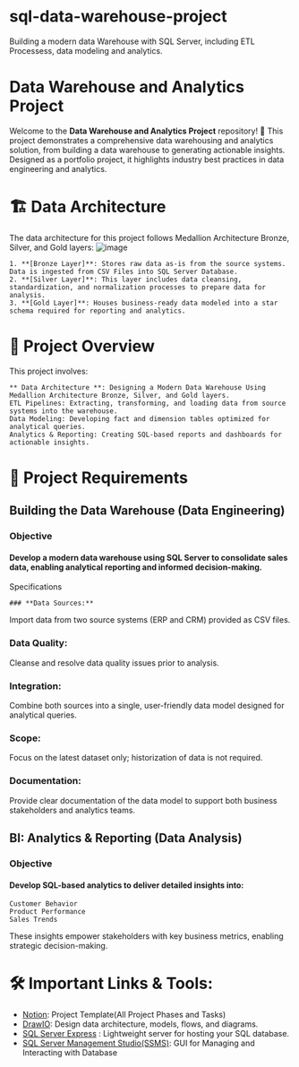 # sql-data-warehouse-project
Building a modern data Warehouse with SQL Server, including ETL Processess, data modeling and analytics.
# Data Warehouse and Analytics Project
Welcome to the **Data Warehouse and Analytics Project** repository! 🚀
This project demonstrates a comprehensive data warehousing and analytics solution, from building a data warehouse to generating actionable insights. Designed as a portfolio project, it highlights industry best practices in data engineering and analytics.
# 🏗️ Data Architecture
The data architecture for this project follows Medallion Architecture Bronze, Silver, and Gold layers: 
![image](https://github.com/user-attachments/assets/05c6021c-234f-4a76-8ba1-b0c62b181f30)

    1. **[Bronze Layer]**: Stores raw data as-is from the source systems. Data is ingested from CSV Files into SQL Server Database.
    2. **[Silver Layer]**: This layer includes data cleansing, standardization, and normalization processes to prepare data for analysis.
    3. **[Gold Layer]**: Houses business-ready data modeled into a star schema required for reporting and analytics.
   # 📖 Project Overview
   This project involves:

    ** Data Architecture **: Designing a Modern Data Warehouse Using Medallion Architecture Bronze, Silver, and Gold layers.
    ETL Pipelines: Extracting, transforming, and loading data from source systems into the warehouse.
    Data Modeling: Developing fact and dimension tables optimized for analytical queries.
    Analytics & Reporting: Creating SQL-based reports and dashboards for actionable insights.
    
# 🚀 Project Requirements
## Building the Data Warehouse (Data Engineering)
### Objective

#### Develop a modern data warehouse using SQL Server to consolidate sales data, enabling analytical reporting and informed decision-making.
Specifications

    ### **Data Sources:**  
Import data from two source systems (ERP and CRM) provided as CSV files.  

### **Data Quality:**  
Cleanse and resolve data quality issues prior to analysis.  

### **Integration:**  
Combine both sources into a single, user-friendly data model designed for analytical queries.  

### **Scope:**  
Focus on the latest dataset only; historization of data is not required.  

### **Documentation:**  
Provide clear documentation of the data model to support both business stakeholders and analytics teams.  

## BI: Analytics & Reporting (Data Analysis)
### Objective

#### Develop SQL-based analytics to deliver detailed insights into:

    Customer Behavior
    Product Performance
    Sales Trends

These insights empower stakeholders with key business metrics, enabling strategic decision-making.
# 🛠️ Important Links & Tools:
* [Notion](https://www.notion.so/Data-Warehouse-Project-1cc010b613ed8099aa89eb42f79b6140?pvs=4): Project Template(All Project Phases and Tasks)
* [DrawIO](https://www.drawio.com/): Design data architecture, models, flows, and diagrams.
* [SQL Server Express](https://www.microsoft.com/en-us/sql-server/sql-server-downloads) : Lightweight server for hosting your SQL database.
* [SQL Server Management Studio(SSMS)](https://learn.microsoft.com/en-us/ssms/download-sql-server-management-studio-ssms?view=sql-server-ver16): GUI for Managing and Interacting with Database


    

